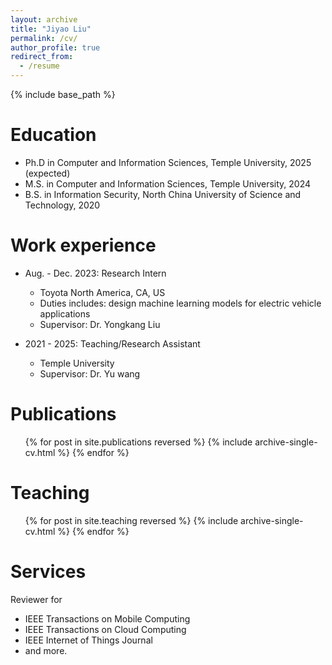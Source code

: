 ```yaml
---
layout: archive
title: "Jiyao Liu"
permalink: /cv/
author_profile: true
redirect_from:
  - /resume
---
```


{% include base_path %}

Education
======
* Ph.D in Computer and Information Sciences, Temple University, 2025 (expected)
* M.S. in Computer and Information Sciences, Temple University, 2024
* B.S. in Information Security, North China University of Science and Technology, 2020

Work experience
======
* Aug. - Dec. 2023: Research Intern
  * Toyota North America, CA, US
  * Duties includes: design machine learning models for electric vehicle applications
  * Supervisor: Dr. Yongkang Liu

* 2021 - 2025: Teaching/Research Assistant
  * Temple University
  * Supervisor: Dr. Yu wang


Publications
======
  <ul>{% for post in site.publications reversed %}
    {% include archive-single-cv.html %}
  {% endfor %}</ul>
  
<!-- Talks
======
  <ul>{% for post in site.talks reversed %}
    {% include archive-single-talk-cv.html  %}
  {% endfor %}</ul> -->
  
Teaching
======
  <ul>{% for post in site.teaching reversed %}
    {% include archive-single-cv.html %}
  {% endfor %}</ul>
  
Services
======
Reviewer for 
  * IEEE Transactions on Mobile Computing
  * IEEE Transactions on Cloud Computing
  * IEEE Internet of Things Journal
  * and more.
